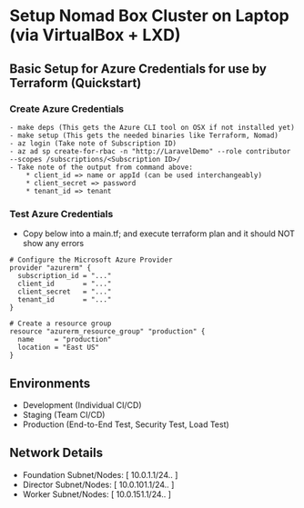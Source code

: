 # Setup Nomad Box Cluster on Laptop (via VirtualBox + LXD)

## Basic Setup for Azure Credentials for use by Terraform (Quickstart)

### Create Azure Credentials
```
- make deps (This gets the Azure CLI tool on OSX if not installed yet)
- make setup (This gets the needed binaries like Terraform, Nomad)
- az login (Take note of Subscription ID)
- az ad sp create-for-rbac -n "http://LaravelDemo" --role contributor --scopes /subscriptions/<Subscription ID>/
- Take note of the output from command above:
    * client_id => name or appId (can be used interchangeably)
    * client_secret => password
    * tenant_id => tenant

```

### Test Azure Credentials
- Copy below into a main.tf; and execute terraform plan and it should NOT show any errors
```
# Configure the Microsoft Azure Provider
provider "azurerm" {  
  subscription_id = "..."
  client_id       = "..."
  client_secret   = "..."
  tenant_id       = "..."
}

# Create a resource group
resource "azurerm_resource_group" "production" {  
  name     = "production"
  location = "East US"
}
```

## Environments

- Development (Individual CI/CD)
- Staging (Team CI/CD)
- Production (End-to-End Test, Security Test, Load Test)

## Network Details

- Foundation Subnet/Nodes: [ 10.0.1.1/24.. ]
- Director Subnet/Nodes: [ 10.0.101.1/24.. ]
- Worker Subnet/Nodes: [ 10.0.151.1/24.. ]